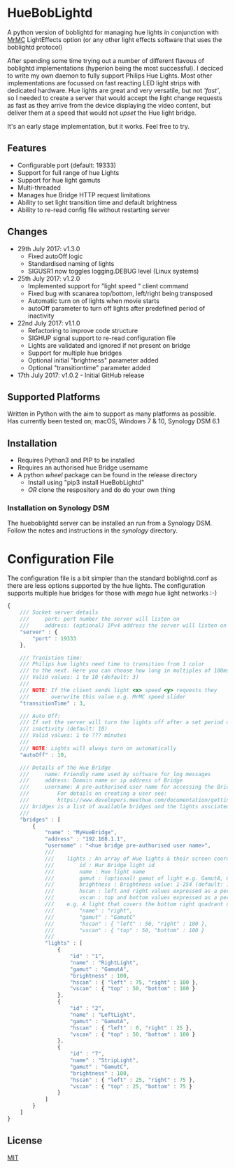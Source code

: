 # HueBobLightd
A python version of boblightd for managing hue lights in conjunction
with [MrMC](https://mrmc.tv) LightEffects option (or any other light effects software that uses
the boblightd protocol)


After spending some time trying out a number of different flavous of boblightd
implementations (hyperion being the most successful). I deciced to write my own
daemon to fully support Philips Hue Lights.
Most other implementations are focussed on fast reacting LED light strips with
dedicated hardware. Hue lights are great and very versatile, but not _'fast'_, so I needed to create a server that would accept the light change requests as fast as they arrive from the device displaying the video content, but deliver them at a speed that would not _upset_ the Hue light bridge.

It's an early stage implementation, but it works. Feel free to try.

## Features

- Configurable port (default: 19333)
- Support for full range of hue Lights
- Support for hue light gamuts
- Multi-threaded
- Manages hue Bridge HTTP request limitations
- Ability to set light transition time and default brightness
- Ability to re-read config file without restarting server

## Changes

* 29th July 2017: v1.3.0
  * Fixed autoOff logic
  * Standardised naming of lights
  * SIGUSR1 now toggles logging.DEBUG level (Linux systems)
* 25th July 2017: v1.2.0
  * Implemented support for "light <name> speed <value>" client command
  * Fixed bug with scanarea top/bottom, left/right being transposed
  * Automatic turn on of lights when movie starts
  * autoOff parameter to turn off lights after predefined period of inactivity
* 22nd July 2017: v1.1.0
  * Refactoring to improve code structure
  * SIGHUP signal support to re-read configuration file
  * Lights are validated and ignored if not present on bridge
  * Support for multiple hue bridges 
  * Optional initial "brightness" parameter added
  * Optional "transitiontime" parameter added
* 17th July 2017: v1.0.2 - Initial GitHub release

## Supported Platforms
Written in Python with the aim to support as many platforms as possible.
Has currently been tested on; macOS, Windows 7 & 10, Synology DSM 6.1

## Installation
- Requires Python3 and PIP to be installed
- Requires an authorised hue Bridge username
- A python _wheel_ package can be found in the release directory
  - Install using "pip3 install HueBobLightd"
  - *OR* clone the respository and do do your own thing

### Installation on Synology DSM
The hueboblightd server can be installed an run from a Synology DSM.
Follow the notes and instructions in the _synology_ directory.

# Configuration File
The configuration file is a bit simpler than the standard boblightd.conf as there
are less options supported by the hue lights.
The configuration supports multiple hue bridges for those with _mega_ hue
light networks :-)

``` javascript
{
    /// Socket server details
    ///     port: port number the server will listen on
    ///     address: (optional) IPv4 address the server will listen on
    "server" : {
        "port" : 19333
    },

    /// Tranistion time:
    /// Philips hue lights need time to transition from 1 color
    /// to the next. Here you can choose how long in multiples of 100ms
    /// Valid values: 1 to 10 (default: 3)
    ///
    /// NOTE: If the client sends light <x> speed <y> requests they
    ///       overwrite this value e.g. MrMC speed slider
    "transitionTime" : 3,

    /// Auto Off:
    /// If set the server will turn the lights off after a set period of
    /// inactivity (default: 10)
    /// Valid values: 1 to ??? minutes
    ///
    /// NOTE: Lights will always turn on automatically
    "autoOff" : 10,

    /// Details of the Hue Bridge
    ///     name: Friendly name used by software for log messages
    ///     address: Domain name or ip address of Bridge
    ///     username: A pre-authorised user name for accessing the Bridge
    ///         For details on creating a user see:
    ///         https://www.developers.meethue.com/documentation/getting-started
    /// bridges is a list of available bridges and the lights assciated with each
    ///
    "bridges" : [
        {
            "name" : "MyHueBridge",
            "address" : "192.168.1.1",
            "username" : "<hue bridge pre-authorised user name>",
            ///
            ///    lights : An array of Hue lights & their screen coordinates
            ///        id : Hur Bridge light id
            ///        name : Hue light name
            ///        gamut : (optional) gamut of light e.g. GamutA, GamutB or GamutC
            ///        brightness : Brightness value: 1-254 (default: 150)
            ///        hscan : left and right values expressed as a percentage
            ///        vscan : top and bottom values expressed as a percentage
            ///    e.g. A light that covers the bottom right quadrant of the display:
            ///        "name" : "right",
            ///        "gamut" : "GamutC"
            ///        "hscan" : { "left" : 50, "right" : 100 },
            ///        "vscan" : { "top" : 50, "bottom" : 100 }
            ///
            "lights" : [
                {
                    "id" : "1",
                    "name" : "RightLight",
                    "gamut" : "GamutA",
                    "brightness" : 100,
                    "hscan" : { "left" : 75, "right" : 100 },
                    "vscan" : { "top" : 50, "bottom" : 100 }
                },
                {
                    "id" : "2",
                    "name" : "LeftLight",
                    "gamut" : "GamutA",
                    "hscan" : { "left" : 0, "right" : 25 },
                    "vscan" : { "top" : 50, "bottom" : 100 }
                },
                {
                    "id" : "7",
                    "name" : "StripLight",
                    "gamut" : "GamutC",
                    "brightness" : 100,
                    "hscan" : { "left" : 25, "right" : 75 },
                    "vscan" : { "top" : 25, "bottom" : 75 }
                }
            ]
        }
    ]
}
```

## License

[MIT](https://github.com/yhirose/vscode-filtertext/blob/master/LICENSE)
